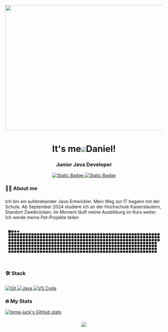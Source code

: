 <br clear="both">

<div align="center">
  <img height="400" width="800" src="https://user-images.githubusercontent.com/74038190/225813708-98b745f2-7d22-48cf-9150-083f1b00d6c9.gif"  />
</div>

<h1 align="center">It's me<img src="https://user-images.githubusercontent.com/18350557/176309783-0785949b-9127-417c-8b55-ab5a4333674e.gif"/>Daniel!</h1>

<h3 align="center">Junior Java Developer</h3>

<div align="center">
  
  <a href="https://t.me/temajuck" target="_blank">
    <img alt="Static Badge" src="https://img.shields.io/badge/telegram-passing_blue?style=for-the-badge&logo=telegram&logoColor=black&logoSize=auto&color=%2326A5E4">
  </a>
  
  <a href="mailto:temajuck@icloud.com">
    <img alt="Static Badge" src="https://img.shields.io/badge/MAIL-passing_blue?style=for-the-badge&logo=gmail&logoColor=%2331303A&logoSize=auto&color=%23EA4335">
  </a>
  
</div>

###
<h3 align="left">👩‍💻  About me</h3>

###

<p align="left">Ich bin ein aufstrebender Java-Entwickler. Mein Weg zur IT begann mit der Schule.  Ab September 2024 studiere ich an der Hochschule Kaiserslautern, Standort Zweibrücken. Im Moment läuft meine Ausbildung im Kurs weiter. Ich werde meine Pet-Projekte teilen</p>

###

<p align="center">
 <img width="600" src="assets/github-snake.svg" alt="snake"/>
</p>

###

<h3 align="left">🛠 Stack</h3>

###

<p align="left">
  
  <a href="https://git-scm.com/" target="_blank" rel="noreferrer">
    <img src="https://raw.githubusercontent.com/danielcranney/readme-generator/main/public/icons/skills/git-colored.svg" width="36" height="36" alt="Git" />
  </a>
  
  <a href="https://www.oracle.com/java/" target="_blank" rel="noreferrer">
    <img src="https://raw.githubusercontent.com/danielcranney/readme-generator/main/public/icons/skills/java-colored.svg" width="36" height="36" alt="Java" />
  </a>
  
  <a href="https://code.visualstudio.com/" target="_blank" rel="noreferrer">
    <img src="https://raw.githubusercontent.com/danielcranney/readme-generator/main/public/icons/skills/visualstudiocode.svg" width="36" height="36" alt="VS Code" />
  </a>
  
</p>

###

<h3 align="left">🔥   My Stats</h3>

<a href="http://www.github.com/tema-juck">
  <img src="https://github-readme-stats.vercel.app/api?username=tema-juck&show_icons=true&hide=&count_private=true&title_color=f97316&text_color=ffffff&icon_color=0891b2&bg_color=0f172a&hide_border=true&show_icons=true" alt="tema-juck's GitHub stats" />
</a>

<!-- 
<a href="https://github.com/tema-juck" align="left">
  <img src="https://github-readme-stats.vercel.app/api/top-langs/?username=tema-juck&langs_count=10&title_color=f97316&text_color=ffffff&icon_color=0891b2&bg_color=0f172a&hide_border=true&locale=en&custom_title=Top%20%Languages" alt="Top Languages" />
</a>
-->
###

<div align="center">
  <a href="https://www.github.com/tema-juck" target="_blank" rel="noreferrer">
    <img src="https://img.shields.io/github/followers/tema-juck?logo=github&style=for-the-badge&color=0891b2&labelColor=1c1917" />
  </a>  
</div>

